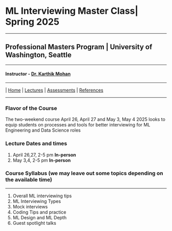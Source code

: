 # ML Interviewing Master Class| Spring 2025

***
 
## Professional Masters Program | University of Washington, Seattle 

***


#### Instructor - [Dr. Karthik Mohan](https://www.ece.uw.edu/people/karthik-mohan/)

***


| [Home](index.md)  | [Lectures](lectures.md)  | [Assessments](assessments.md) | [References](references.md) 


***

### Flavor of the Course
The two-weekend course April 26, April 27 and May 3, May 4 2025 looks to equip students on processes and tools for better interviewing for ML Engineering and Data Science roles

### Lecture Dates and times
1. April 26,27, 2-5 pm **In-person**
2. May 3,4, 2-5 pm **In-person**

### Course Syllabus (we may leave out some topics depending on the available time)

***
 
1. Overall ML interviewing tips
1. ML Interviewing Types
1. Mock interviews
1. Coding Tips and practice
1. ML Design and ML Depth
1. Guest spotlight talks